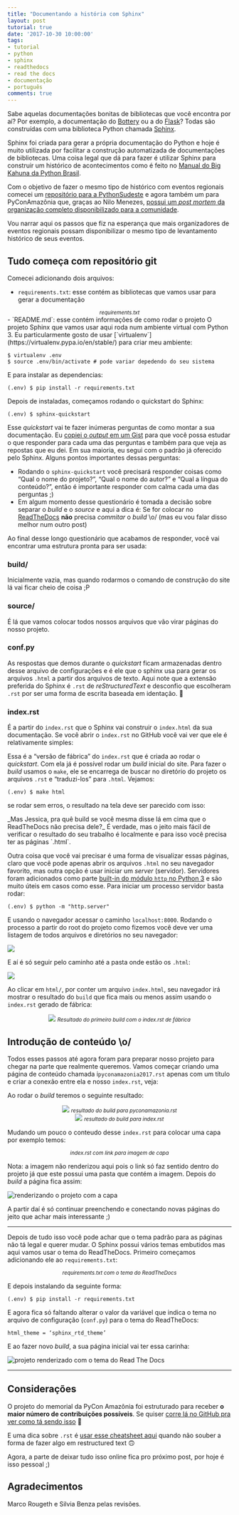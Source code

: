```yaml
---
title: "Documentando a história com Sphinx"
layout: post
tutorial: true
date: '2017-10-30 10:00:00'
tags:
- tutorial
- python
- sphinx
- readthedocs
- read the docs
- documentação
- português
comments: true
---
```


Sabe aquelas documentações bonitas de bibliotecas que você encontra por aí? Por exemplo, a documentação do [Bottery](https://docs.bottery.io/en/latest/) ou a do [Flask](http://flask.pocoo.org/docs/0.12/)? Todas são construídas com uma biblioteca Python chamada [Sphinx](http://www.sphinx-doc.org/en/stable/#).

Sphinx foi criada para gerar a própria documentação do Python e hoje é muito utilizada por facilitar a construção automatizada de documentações de bibliotecas. Uma coisa legal que dá para fazer é utilizar Sphinx para construir um histórico de acontecimentos como é feito no [Manual do Big Kahuna da Python Brasil](http://manual-do-big-kahuna.readthedocs.io/en/latest/).

Com o objetivo de fazer o mesmo tipo de histórico com eventos regionais comecei um [repositório para a PythonSudeste](https://github.com/pythonsudeste/pythonsudeste_documentacao) e agora também um para PyConAmazônia que, graças ao Nilo Menezes, [possui um _post mortem_ da organização completo disponibilizado para a comunidade](https://www.dropbox.com/s/tr83g5j5amdkyxt/Pycon%20Amaz%C3%B4nia%202017%20-%20Memorial%20da%20Organiza%C3%A7%C3%A3o%20do%20Evento.pdf?dl=0).

Vou narrar aqui os passos que fiz na esperança que mais organizadores de eventos regionais possam disponibilizar o mesmo tipo de levantamento histórico de seus eventos.

## Tudo começa com repositório git

Comecei adicionando dois arquivos:
- `requirements.txt`: esse contém as bibliotecas que vamos usar para gerar a documentação
<center>
<script src="https://gist.github.com/jtemporal/7e6a99f4245407367dc07740b04f925e.js"></script>
<small>
<i>requirements.txt</i>
</small>
</center>
- `README.md`: esse contém informações de como rodar o projeto
O projeto Sphinx que vamos usar aqui roda num ambiente virtual com Python 3. Eu particularmente gosto de usar [`virtualenv`](https://virtualenv.pypa.io/en/stable/) para criar meu ambiente:

``` console
$ virtualenv .env
$ source .env/bin/activate # pode variar depedendo do seu sistema
```
E para instalar as dependencias:

``` console
(.env) $ pip install -r requirements.txt
```

Depois de instaladas, começamos rodando o quickstart do Sphinx:

``` console
(.env) $ sphinx-quickstart
```
Esse _quickstart_ vai te fazer inúmeras perguntas de como montar a sua documentação. Eu [copiei o _output_ em um Gist](https://gist.github.com/jtemporal/e30f156e6444ca20fe07f65e0c6215bf) para que você possa estudar o que responder para cada uma das perguntas e também para que veja as repostas que eu dei. Em sua maioria, eu segui com o padrão já oferecido pelo Sphinx. Alguns pontos importantes dessas perguntas:

- Rodando o `sphinx-quickstart` você precisará responder coisas como “Qual o nome do projeto?”, “Qual o nome do autor?” e “Qual a língua do conteúdo?”, então é importante responder com calma cada uma das perguntas ;)
- Em algum momento desse questionário é tomada a decisão sobre separar o _build_ e o _source_ e aqui a dica é: Se for colocar no [ReadTheDocs](https://readthedocs.org/) **não** precisa _commitar_ o _build_ \o/ (mas eu vou falar disso melhor num outro post)

Ao final desse longo questionário que acabamos de responder, você vai encontrar uma estrutura pronta para ser usada:

<center>
<script src="https://gist.github.com/jtemporal/e4ef18051ec0d627678ad658826dc362.js"></script>
</center>

### build/
Inicialmente vazia, mas quando rodarmos o comando de construção do site lá vai ficar cheio de coisa ;P

### source/
É lá que vamos colocar todos nossos arquivos que vão virar páginas do nosso projeto.

### conf.py
As respostas que demos durante o _quickstart_ ficam armazenadas dentro desse arquivo de configurações e é ele que o sphinx usa para gerar os arquivos `.html` a partir dos arquivos de texto. Aqui note que a extensão preferida do Sphinx é `.rst` de _reStructuredText_ e desconfio que escolheram `.rst` por ser uma forma de escrita baseada em identação. 👀

### index.rst
É a partir do `index.rst` que o Sphinx vai construir o `index.html` da sua documentação. Se você abrir o `index.rst` no GitHub você vai ver que ele é relativamente simples:

<center>
<script src="https://gist.github.com/jtemporal/39028b49f8c0b851b4bfccf2b4a149fc.js"></script>
</center>

Essa é a “versão de fábrica” do `index.rst` que é criada ao rodar o _quickstart_. Com ela já é possível rodar um _build_ inicial do site. Para fazer o _build_ usamos o `make`, ele se encarrega de buscar no diretório do projeto os arquivos `.rst` e “traduzi-los” para `.html`. Vejamos:

``` console
(.env) $ make html
```

se rodar sem erros, o resultado na tela deve ser parecido com isso:
<center>
<script src="https://gist.github.com/jtemporal/123389890312d764ec16bcea64e06178.js"></script>
</center>
_Mas Jessica, pra quê build se você mesma disse lá em cima que o ReadTheDocs não precisa dele?_ É verdade, mas o jeito mais fácil de verificar o resultado do seu trabalho é localmente e para isso você precisa ter as páginas `.html`.

Outra coisa que você vai precisar é uma forma de visualizar essas páginas, claro que você pode apenas abrir os arquivos `.html` no seu navegador favorito, mas outra opção é usar iniciar um _server_ (servidor). Servidores foram adicionados como parte [built-in do módulo `http` no Python 3](https://docs.python.org/3/library/http.server.html#module-http.server) e são muito úteis em casos como esse. Para iniciar um processo servidor basta rodar:

``` console
(.env) $ python -m "http.server"
```

E usando o navegador acessar o caminho `localhost:8000`. Rodando o processo a partir do root do projeto como fizemos você deve ver uma listagem de todos arquivos e diretórios no seu navegador:

<img src="https://i.imgur.com/cLzKN77.png" style="max-width: 60%;">

E aí é só seguir pelo caminho até a pasta onde estão os `.html`:

<img src="https://i.imgur.com/1XNPT8Q.png" style="max-width: 60%;">

Ao clicar em `html/`, por conter um arquivo `index.html`, seu navegador irá mostrar o resultado do `build` que fica mais ou menos assim usando o `index.rst` gerado de fábrica:


<center>
<img src="https://i.imgur.com/X0VyLbU.png">
<small>
<i>Resultado do primeiro build com o index.rst de fábrica</i>
</small>
</center>

## Introdução de conteúdo \o/

Todos esses passos até agora foram para preparar nosso projeto para chegar na parte que realmente queremos. Vamos começar criando uma página de conteúdo chamada i`pyconamazonia2017.rst` apenas com um título e criar a conexão entre ela e nosso `index.rst`, veja:

<center>
<script src="https://gist.github.com/jtemporal/8d6a0aea5efe3dd251e4787b876863df.js"></script>
</center>

<center>
<script src="https://gist.github.com/jtemporal/b604f5ea85b0240cf2466a91b3726e23.js"></script>
</center>

Ao rodar o _build_ teremos o seguinte resultado:
<center>
<img src="https://i.imgur.com/nA3IG1u.png">
<small>
<i>resultado do build para pyconamazonia.rst</i>
</small>
</center>

<center>
<img src="https://i.imgur.com/7ReRbwJ.png">
<small>
<i>resultado do build para index.rst</i>
</small>
</center>

Mudando um pouco o conteudo desse `index.rst` para colocar uma capa por exemplo temos:
<center>
<script src="https://gist.github.com/jtemporal/5d026f71e9bad58e1ce064551cf49615.js"></script>
<small>
<i>index.rst com link para imagem de capa</i>
</small>
</center>

Nota: a imagem não renderizou aqui pois o link só faz sentido dentro do projeto já que este possui uma pasta que contém a imagem. Depois do _build_ a página fica assim:

![renderizando o projeto com a capa](https://i.imgur.com/skq9ygN.png)

A partir daí é só continuar preenchendo e conectando novas páginas do jeito que achar mais interessante ;)

---

Depois de tudo isso você pode achar que o tema padrão para as páginas não tá legal e querer mudar. O Sphinx possui vários temas embutidos mas aqui vamos usar o tema do ReadTheDocs. Primeiro começamos adicionando ele ao `requirements.txt`:

<center>
<script src="https://gist.github.com/jtemporal/32648f3777c33ff2feb8961c49be9173.js"></script>
<small>
<i>requirements.txt com o tema do ReadTheDocs</i>
</small>
</center>

E depois instalando da seguinte forma:

``` console
(.env) $ pip install -r requirements.txt
```

E agora fica só faltando alterar o valor da variável que indica o tema no arquivo de configuração (`conf.py`) para o tema do ReadTheDocs:

``` console
html_theme = ‘sphinx_rtd_theme’
```
E ao fazer novo _build_, a sua página inicial vai ter essa carinha:

![projeto renderizado com o tema do Read The Docs](https://i.imgur.com/fVXB8YJ.png)

---
## Considerações

O projeto do memorial da PyCon Amazônia foi estruturado para receber **o maior número de contribuições possíveis**. Se quiser [corre lá no GitHub pra ver como tá sendo isso](https://github.com/pythonbrasil/pycon-amazonia-memorial) 🎉

E uma dica sobre `.rst` é [usar esse cheatsheet aqui](https://github.com/ralsina/rst-cheatsheet/blob/master/rst-cheatsheet.rst) quando não souber a forma de fazer algo em restructured text 🙃

Agora, a parte de deixar tudo isso online fica pro próximo post, por hoje é isso pessoal ;)

## Agradecimentos
Marco Rougeth e Silvia Benza pelas revisões.
